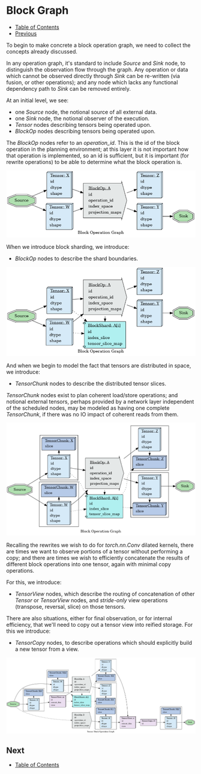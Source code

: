 # Block Graph

* [Table of Contents](README.md)
* [Previous](IndexProjectionDesign.md)

To begin to make concrete a block operation graph, we need to collect the concepts already 
discussed.

In any operation graph, it's standard to include *Source* and *Sink* node, to distinguish the 
observation flow through the graph. Any operation or data which cannot be observed directly
through *Sink* can be re-written (via fusion, or other operations); and any node which lacks
any functional dependency path to *Sink* can be removed entirely.

At an initial level, we see:

* one *Source* node, the notional source of all external data.
* one *Sink* node, the notional observer of the execution.
* *Tensor* nodes describing tensors being operated upon.
* *BlockOp* nodes describing tensors being operated upon.

The *BlockOp* nodes refer to an *operation_id*. This is the id of the block operation in the 
planning environment; at this layer it is not important how that operation is implemented, so
an id is sufficient, but it is important (for rewrite operations) to be able to determine what
the block operation is.

![block ops](media/graphs/graph.block_ops.dot.png)

When we introduce block sharding, we introduce:

* *BlockOp* nodes to describe the shard boundaries.

![block shards](media/graphs/graph.block_shards.dot.png)

And when we begin to model the fact that tensors are distributed in space, we introduce:

* *TensorChunk* nodes to describe the distributed tensor slices.

*TensorChunk* nodes exist to plan coherent load/store operations; and notional external tensors,
perhaps provided by a network layer independent of the scheduled nodes, may be modeled as having
one complete *TensorChunk*, if there was no IO impact of coherent reads from them.

![tensor chunks](media/graphs/graph.tensor_chunks.f1.dot.png)

Recalling the rewrites we wish to do for *torch.nn.Conv* dilated kernels, there are times we
want to observe portions of a tensor without performing a copy; and there are times we wish
to efficiently concatenate the results of different block operations into one tensor, again
with minimal copy operations.

For this, we introduce:

* *TensorView* nodes, which describe the routing of concatenation of other *Tensor* or 
  *TensorView* nodes, and *stride-only* view operations (transpose, reversal, slice)
  on those tensors.

There are also situations, either for final observation, or for internal efficiency, that we'll
need to copy out a tensor view into reified storage. For this we introduce:

* *TensorCopy* nodes, to describe operations which should explicitly build a new tensor from a view.

![full graph](media/graphs/graph.full.dot.png)

## Next

* [Table of Contents](README.md)
